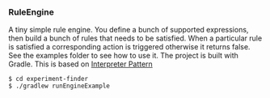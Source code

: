 ### RuleEngine
A tiny simple rule engine. You define a bunch of supported expressions, then build a bunch of 
rules that needs to be satisfied. When a particular rule is satisfied a corresponding action is 
triggered otherwise it returns false. See the examples folder to see how to use it. The project is built with Gradle.
This is based on [Interpreter Pattern][1]

```
$ cd experiment-finder
$ ./gradlew runEngineExample
```

[1]: https://en.wikipedia.org/wiki/Interpreter_pattern